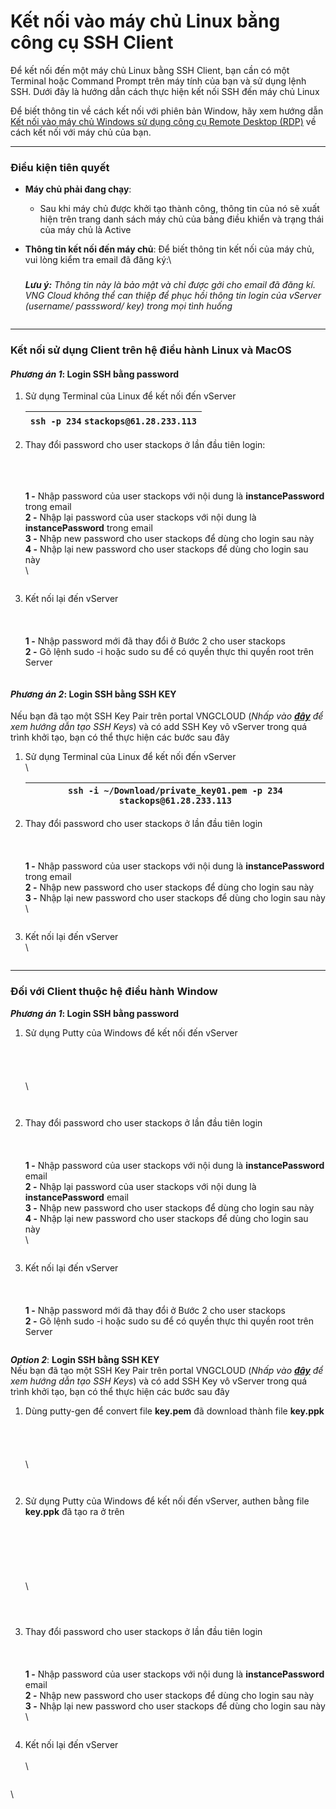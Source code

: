# Kết nối vào máy chủ Linux bằng công cụ SSH Client

Để kết nối đến một máy chủ Linux bằng SSH Client, bạn cần có một Terminal hoặc Command Prompt trên máy tính của bạn và sử dụng lệnh SSH. Dưới đây là hướng dẫn cách thực hiện kết nối SSH đến máy chủ Linux

Để biết thông tin về cách kết nối với phiên bản Window, hãy xem hướng dẫn [Kết nối vào máy chủ Windows sử dụng công cụ Remote Desktop (RDP)](ket-noi-vao-may-chu-windows-su-dung-cong-cu-remote-desktop-rdp.md) về cách kết nối với máy chủ của bạn.

***

### **Điều kiện tiên quyết** <a href="#ketnoivaomaychulinuxbangcongcusshclient-dieukientienquyet" id="ketnoivaomaychulinuxbangcongcusshclient-dieukientienquyet"></a>

* **Máy chủ phải đang chạy**:
  * Sau khi máy chủ được khởi tạo thành công, thông tin của nó sẽ xuất hiện trên trang danh sách máy chủ của bảng điều khiển và trạng thái của máy chủ là Active
*   **Thông tin kết nối đến máy chủ**: Để biết thông tin kết nối của máy chủ, vui lòng kiểm tra email đã đăng ký:\


    ### &#x20;  <a href="#ketnoivaomaychulinuxbangcongcusshclient" id="ketnoivaomaychulinuxbangcongcusshclient"></a>

    _**Lưu ý:** Thông tin này là bảo mật và chỉ được gởi cho email đã đăng kí. VNG Cloud không thể can thiệp để phục hồi thông tin login của vServer (username/ passsword/ key) trong mọi tình huống_

    <figure><img src="https://docs.vngcloud.vn/download/attachments/49650301/worddav9fdcf0e67cb77f0d02b8ec165754a337.png?version=1&#x26;modificationDate=1681439918000&#x26;api=v2&#x26;effects=border-simple,blur-border" alt=""><figcaption></figcaption></figure>

***

### **Kết nối sử dụng Client trên hệ điều hành Linux và MacOS** <a href="#ketnoivaomaychulinuxbangcongcusshclient-ketnoisudungclienttrenhedieuhanhlinuxvamacos" id="ketnoivaomaychulinuxbangcongcusshclient-ketnoisudungclienttrenhedieuhanhlinuxvamacos"></a>

#### _**Phương án 1**_: **Login SSH bằng password** <a href="#ketnoivaomaychulinuxbangcongcusshclient-phuongan1-loginsshbangpassword" id="ketnoivaomaychulinuxbangcongcusshclient-phuongan1-loginsshbangpassword"></a>

1.  Sử dụng Terminal của Linux để kết nối đến vServer

    | `ssh -p 234` `stackops@61.28.233.113` |
    | ------------------------------------- |
2.  Thay đổi password cho user stackops ở lần đầu tiên login:

    \
    \
    \
    **1 -** Nhập password của user stackops với nội dung là **instancePassword** trong email\
    **2 -** Nhập lại password của user stackops với nội dung là **instancePassword** trong email\
    **3 -** Nhập new password cho user stackops để dùng cho login sau này\
    **4 -** Nhập lại new password cho user stackops để dùng cho login sau này\
    \


    <figure><img src="https://docs.vngcloud.vn/download/attachments/49650301/worddav645b0b160648aea1be9e857acd48b121.png?version=1&#x26;modificationDate=1681439918000&#x26;api=v2" alt=""><figcaption></figcaption></figure>
3.  Kết nối lại đến vServer\
    \
    \
    \
    **1 -** Nhập password mới đã thay đổi ở Bước 2 cho user stackops\
    **2 -** Gõ lệnh sudo -i hoặc sudo su để có quyền thực thi quyền root trên Server

    <figure><img src="https://docs.vngcloud.vn/download/attachments/49650301/worddavc0518012f866015e758dd8f477be1ad5.png?version=1&#x26;modificationDate=1681439919000&#x26;api=v2" alt=""><figcaption></figcaption></figure>

#### _**Phương án 2**_: **Login SSH bằng SSH KEY** <a href="#ketnoivaomaychulinuxbangcongcusshclient-phuongan2-loginsshbangsshkey" id="ketnoivaomaychulinuxbangcongcusshclient-phuongan2-loginsshbangsshkey"></a>

Nếu bạn đã tạo một SSH Key Pair trên portal VNGCLOUD (_Nhấp vào_ [_**đây**_](https://docs.vngcloud.vn/display/ONVINA/SSH+Keys+HCM+03) _để xem hướng dẫn tạo SSH Keys_) và có add SSH Key vô vServer trong quá trình khởi tạo, bạn có thể thực hiện các bước sau đây

1.  Sử dụng Terminal của Linux để kết nối đến vServer\
    \


    | `ssh -i ~/Download/private_key01.pem -p 234` `stackops@61.28.233.113` |
    | --------------------------------------------------------------------- |
2.  Thay đổi password cho user stackops ở lần đầu tiên login\
    \
    \
    \
    **1 -** Nhập password của user stackops với nội dung là **instancePassword** trong email\
    **2 -** Nhập new password cho user stackops để dùng cho login sau này\
    **3 -** Nhập lại new password cho user stackops để dùng cho login sau này\
    \


    <figure><img src="https://docs.vngcloud.vn/download/attachments/49650301/worddavab40475527cfecafa102351f46a7d4fb.png?version=1&#x26;modificationDate=1681439919000&#x26;api=v2" alt=""><figcaption></figcaption></figure>
3.  Kết nối lại đến vServer\
    \


    <figure><img src="https://docs.vngcloud.vn/download/attachments/49650301/worddav5d99c6c67278dedcb58856d15b62ba28.png?version=1&#x26;modificationDate=1681439919000&#x26;api=v2" alt=""><figcaption></figcaption></figure>

***

### **Đối với Client thuộc hệ điều hành Window** <a href="#ketnoivaomaychulinuxbangcongcusshclient-doivoiclientthuochedieuhanhwindow" id="ketnoivaomaychulinuxbangcongcusshclient-doivoiclientthuochedieuhanhwindow"></a>

_**Phương án 1**_**: Login SSH bằng password**

1.  Sử dụng Putty của Windows để kết nối đến vServer\
    \
    \
    \
    \
    \


    <figure><img src="https://docs.vngcloud.vn/download/attachments/49650301/worddav10df9d8abb709c3d868645d7e28adc11.png?version=1&#x26;modificationDate=1681439919000&#x26;api=v2" alt=""><figcaption></figcaption></figure>

    <figure><img src="https://docs.vngcloud.vn/download/attachments/49650301/worddav6e80b3ab1314c67cd1ef4c0274fc4e72.png?version=1&#x26;modificationDate=1681439919000&#x26;api=v2" alt=""><figcaption></figcaption></figure>
2.  Thay đổi password cho user stackops ở lần đầu tiên login\
    \
    \
    \
    **1 -** Nhập password của user stackops với nội dung là **instancePassword** email\
    **2 -** Nhập lại password của user stackops với nội dung là **instancePassword** email\
    **3 -** Nhập new password cho user stackops để dùng cho login sau này\
    **4 -** Nhập lại new password cho user stackops để dùng cho login sau này\
    \


    <figure><img src="https://docs.vngcloud.vn/download/attachments/49650301/worddavcbd733454b766bb045f267d2db1ce607.png?version=1&#x26;modificationDate=1681439919000&#x26;api=v2" alt=""><figcaption></figcaption></figure>
3.  Kết nối lại đến vServer\
    \
    \
    \
    **1 -** Nhập password mới đã thay đổi ở Bước 2 cho user stackops\
    **2 -** Gõ lệnh sudo -i hoặc sudo su để có quyền thực thi quyền root trên Server

    <figure><img src="https://docs.vngcloud.vn/download/attachments/49650301/worddav8dafb46ee04530a331aeef5ac72047fa.png?version=1&#x26;modificationDate=1681439919000&#x26;api=v2" alt=""><figcaption></figcaption></figure>

_**Option 2**_: **Login SSH bằng SSH KEY**\
Nếu bạn đã tạo một SSH Key Pair trên portal VNGCLOUD (_Nhấp vào_ [_**đây**_](../../security/ssh-key-bo-khoa.md) _để xem hướng dẫn tạo SSH Keys_) và có add SSH Key vô vServer trong quá trình khởi tạo, bạn có thể thực hiện các bước sau đây

1.  Dùng putty-gen để convert file **key.pem** đã download thành file **key.ppk**\
    \
    \
    \
    \
    \


    <figure><img src="https://docs.vngcloud.vn/download/attachments/49650301/worddav7679555bfbb6439237fffdc106a76e2d.png?version=1&#x26;modificationDate=1681439919000&#x26;api=v2" alt=""><figcaption></figcaption></figure>

    <figure><img src="https://docs.vngcloud.vn/download/attachments/49650301/worddavd7e2274d07354de680f999a6452282ff.png?version=1&#x26;modificationDate=1681439919000&#x26;api=v2" alt=""><figcaption></figcaption></figure>
2.  Sử dụng Putty của Windows để kết nối đến vServer, authen bằng file **key.ppk** đã tạo ra ở trên\
    \
    \
    \
    \
    \
    \
    \


    <figure><img src="https://docs.vngcloud.vn/download/attachments/49650301/worddav10df9d8abb709c3d868645d7e28adc11.png?version=1&#x26;modificationDate=1681439919000&#x26;api=v2" alt=""><figcaption></figcaption></figure>

    <figure><img src="https://docs.vngcloud.vn/download/attachments/49650301/worddav6e80b3ab1314c67cd1ef4c0274fc4e72.png?version=1&#x26;modificationDate=1681439919000&#x26;api=v2" alt=""><figcaption></figcaption></figure>

    <figure><img src="https://docs.vngcloud.vn/download/attachments/49650301/worddav579b9aebecec54acba532f22a56d9b6b.png?version=1&#x26;modificationDate=1681439920000&#x26;api=v2" alt=""><figcaption></figcaption></figure>
3.  Thay đổi password cho user stackops ở lần đầu tiên login\
    \
    \
    \
    **1 -** Nhập password của user stackops với nội dung là **instancePassword** email\
    **2 -** Nhập new password cho user stackops để dùng cho login sau này\
    **3 -** Nhập lại new password cho user stackops để dùng cho login sau này\
    \


    <figure><img src="https://docs.vngcloud.vn/download/attachments/49650301/worddavaeb40edb06de4e5e0a70690e24480fef.png?version=1&#x26;modificationDate=1681439920000&#x26;api=v2" alt=""><figcaption></figcaption></figure>
4.  Kết nối lại đến vServer\
    \
    \


    <figure><img src="https://docs.vngcloud.vn/download/attachments/49650301/worddavdf51b4ff159865c247926e017937ad93.png?version=1&#x26;modificationDate=1681439920000&#x26;api=v2" alt=""><figcaption></figcaption></figure>

\
